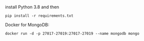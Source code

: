 install Python 3.8
and then
```
pip install -r requirements.txt
```

Docker for MongoDB:
```
docker run -d -p 27017-27019:27017-27019 --name mongodb mongo
```
